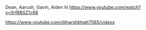 Dean, Aarush, Gavin, Aiden
hi
https://www.youtube.com/watch?v=0rf8BSZ1c68

https://www.youtube.com/@harshbhatt7585/videos